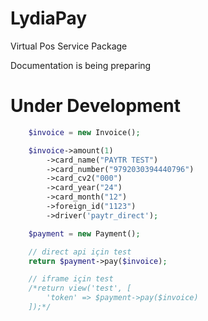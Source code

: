 # LydiaPay

Virtual Pos Service Package

Documentation is being preparing

# Under Development
```php
    $invoice = new Invoice();

    $invoice->amount(1)
        ->card_name("PAYTR TEST")
        ->card_number("9792030394440796")
        ->card_cv2("000")
        ->card_year("24")
        ->card_month("12")
        ->foreign_id("1123")
        ->driver('paytr_direct');

    $payment = new Payment();

    // direct api için test
    return $payment->pay($invoice);

    // iframe için test
    /*return view('test', [
        'token' => $payment->pay($invoice)
    ]);*/
```
